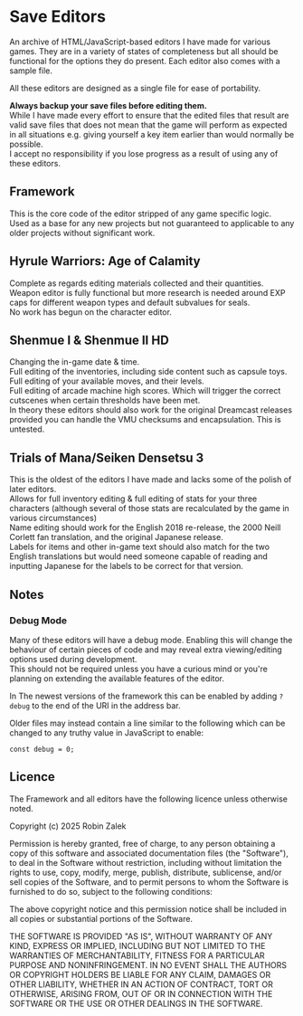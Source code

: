 # Save Editors
An archive of HTML/JavaScript-based editors I have made for various games. They are in a variety of states of completeness but all should be functional for the options they do present. Each editor also comes with a sample file.

All these editors are designed as a single file for ease of portability.

**Always backup your save files before editing them.**  
While I have made every effort to ensure that the edited files that result are valid save files that does not mean that the game will perform as expected in all situations e.g. giving yourself a key item earlier than would normally be possible.  
I accept no responsibility if you lose progress as a result of using any of these editors.

## Framework
This is the core code of the editor stripped of any game specific logic.  
Used as a base for any new projects but not guaranteed to applicable to any older projects without significant work.

## Hyrule Warriors: Age of Calamity
Complete as regards editing materials collected and their quantities.  
Weapon editor is fully functional but more research is needed around EXP caps for different weapon types and default subvalues for seals.  
No work has begun on the character editor.

## Shenmue I & Shenmue II HD
Changing the in-game date & time.  
Full editing of the inventories, including side content such as capsule toys.  
Full editing of your available moves, and their levels.  
Full editing of arcade machine high scores. Which will trigger the correct cutscenes when certain thresholds have been met.  
In theory these editors should also work for the original Dreamcast releases provided you can handle the VMU checksums and encapsulation. This is untested.

## Trials of Mana/Seiken Densetsu 3
This is the oldest of the editors I have made and lacks some of the polish of later editors.  
Allows for full inventory editing & full editing of stats for your three characters (although several of those stats are recalculated by the game in various circumstances)  
Name editing should work for the English 2018 re-release, the 2000 Neill Corlett fan translation, and the original Japanese release.  
Labels for items and other in-game text should also match for the two English translations but would need someone capable of reading and inputting Japanese for the labels to be correct for that version.

## Notes
### Debug Mode
Many of these editors will have a debug mode. Enabling this will change the behaviour of certain pieces of code and may reveal extra viewing/editing options used during development.  
This should not be required unless you have a curious mind or you're planning on extending the available features of the editor.

In The newest versions of the framework this can be enabled by adding `?debug` to the end of the URI in the address bar.

Older files may instead contain a line similar to the following which can be changed to any truthy value in JavaScript to enable:
```
const debug = 0;
```

## Licence
The Framework and all editors have the following licence unless otherwise noted.

Copyright (c) 2025 Robin Zalek

Permission is hereby granted, free of charge, to any person obtaining a copy
of this software and associated documentation files (the "Software"), to deal
in the Software without restriction, including without limitation the rights
to use, copy, modify, merge, publish, distribute, sublicense, and/or sell
copies of the Software, and to permit persons to whom the Software is
furnished to do so, subject to the following conditions:

The above copyright notice and this permission notice shall be included in all
copies or substantial portions of the Software.

THE SOFTWARE IS PROVIDED "AS IS", WITHOUT WARRANTY OF ANY KIND, EXPRESS OR
IMPLIED, INCLUDING BUT NOT LIMITED TO THE WARRANTIES OF MERCHANTABILITY,
FITNESS FOR A PARTICULAR PURPOSE AND NONINFRINGEMENT. IN NO EVENT SHALL THE
AUTHORS OR COPYRIGHT HOLDERS BE LIABLE FOR ANY CLAIM, DAMAGES OR OTHER
LIABILITY, WHETHER IN AN ACTION OF CONTRACT, TORT OR OTHERWISE, ARISING FROM,
OUT OF OR IN CONNECTION WITH THE SOFTWARE OR THE USE OR OTHER DEALINGS IN THE
SOFTWARE.